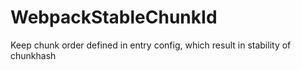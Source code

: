 # WebpackStableChunkId
Keep chunk order defined in entry config, which result in stability of chunkhash

